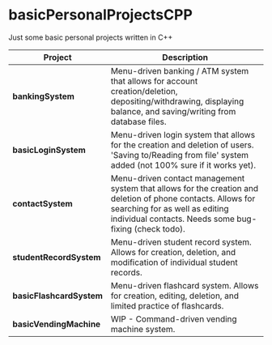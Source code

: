 # basicPersonalProjectsCPP
Just some basic personal projects written in C++

|Project|Description|
|-------|-----------|
|**bankingSystem**|Menu-driven banking / ATM system that allows for account creation/deletion, depositing/withdrawing, displaying balance, and saving/writing from database files.|
|**basicLoginSystem**|Menu-driven login system that allows for the creation and deletion of users. 'Saving to/Reading from file' system added (not 100% sure if it works yet).|
|**contactSystem**|Menu-driven contact management system that allows for the creation and deletion of phone contacts. Allows for searching for as well as editing individual contacts. Needs some bug-fixing (check todo).|
|**studentRecordSystem**|Menu-driven student record system. Allows for creation, deletion, and modification of individual student records.|
|**basicFlashcardSystem**|Menu-driven flashcard system. Allows for creation, editing, deletion, and limited practice of flashcards.|
|**basicVendingMachine**|WIP - Command-driven vending machine system.|
